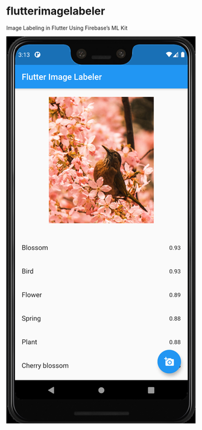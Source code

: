 # flutterimagelabeler

Image Labeling in Flutter Using Firebase’s ML Kit

![Screenshot](docs/screenshot.png)